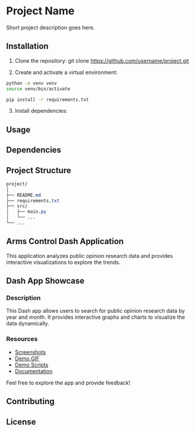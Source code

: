 # Project Name

Short project description goes here.

## Installation

1. Clone the repository:
git clone https://github.com/username/project.git

2. Create and activate a virtual environment:
```bash
python -m venv venv
source venv/bin/activate

pip install -r requirements.txt
```
3. Install dependencies:


## Usage


## Dependencies


## Project Structure

```css
project/
│
├── README.md
├── requirements.txt
├── src/
│   ├── main.py
│   └── ...
└── ...
```

## Arms Control Dash Application

This application analyzes public opinion research data and provides interactive visualizations to explore the trends.

## Dash App Showcase

### Description
This Dash app allows users to search for public opinion research data by year and month. It provides interactive graphs and charts to visualize the data dynamically.

### Resources
- [Screenshots](screenshots/)
- [Demo GIF](demo.gif)
- [Demo Scripts](demo_scripts/)
- [Documentation](docs/)

Feel free to explore the app and provide feedback!


## Contributing


## License